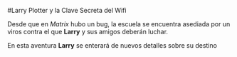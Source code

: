 #Larry Plotter y la Clave Secreta del Wifi

Desde que en *Matrix* hubo un bug, la escuela se encuentra asediada por un 
viros contra el que **Larry** y sus amigos deberán luchar.

En esta aventura **Larry** se enterará de nuevos detalles sobre su destino 
